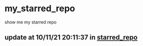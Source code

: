 # my_starred_repo
show me my starred repo

update at 10/11/21 20:11:37 in [starred_repo](./index.html)
---

